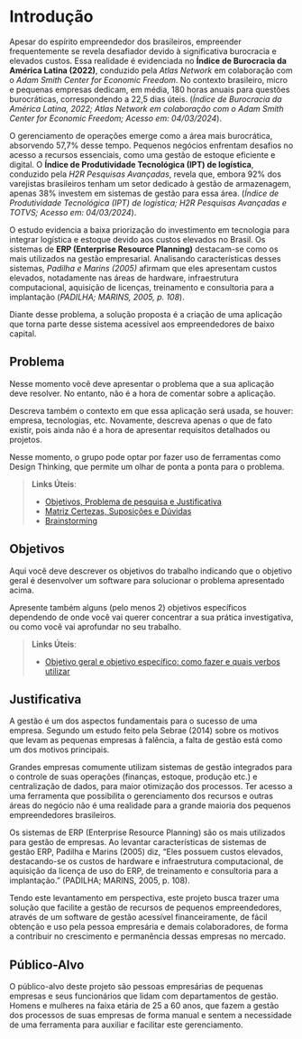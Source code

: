 # Introdução

Apesar do espírito empreendedor dos brasileiros, empreender frequentemente se revela desafiador devido à significativa burocracia e elevados custos. Essa realidade é evidenciada no **Índice de Burocracia da América Latina (2022)**, conduzido pela *Atlas Network* em colaboração com o *Adam Smith Center for Economic Freedom*. No contexto brasileiro, micro e pequenas empresas dedicam, em média, 180 horas anuais para questões burocráticas, correspondendo a 22,5 dias úteis. (*Índice de Burocracia da América Latina, 2022; Atlas Network em colaboração com o Adam Smith Center for Economic Freedom; Acesso em: 04/03/2024*). 

O gerenciamento de operações emerge como a área mais burocrática, absorvendo 57,7% desse tempo. Pequenos negócios enfrentam desafios no acesso a recursos essenciais, como uma gestão de estoque eficiente e digital. O **Índice de Produtividade Tecnológica (IPT) de logística**, conduzido pela *H2R Pesquisas Avançadas*, revela que, embora 92% dos varejistas brasileiros tenham um setor dedicado à gestão de armazenagem, apenas 38% investem em sistemas de gestão para essa área. (*Índice de Produtividade Tecnológica (IPT) de logística; H2R Pesquisas Avançadas e TOTVS; Acesso em: 04/03/2024*). 

O estudo evidencia a baixa priorização do investimento em tecnologia para integrar logística e estoque devido aos custos elevados no Brasil. Os sistemas de **ERP (Enterprise Resource Planning)** destacam-se como os mais utilizados na gestão empresarial. Analisando características desses sistemas, *Padilha e Marins (2005)* afirmam que eles apresentam custos elevados, notadamente nas áreas de hardware, infraestrutura computacional, aquisição de licenças, treinamento e consultoria para a implantação (*PADILHA; MARINS, 2005, p. 108*).    

Diante desse problema, a solução proposta é a criação de uma aplicação que torna parte desse sistema acessível aos empreendedores de baixo capital.

## Problema
Nesse momento você deve apresentar o problema que a sua aplicação deve  resolver. No entanto, não é a hora de comentar sobre a aplicação.

Descreva também o contexto em que essa aplicação será usada, se  houver: empresa, tecnologias, etc. Novamente, descreva apenas o que de  fato existir, pois ainda não é a hora de apresentar requisitos  detalhados ou projetos.

Nesse momento, o grupo pode optar por fazer uso  de ferramentas como Design Thinking, que permite um olhar de ponta a ponta para o problema.

> **Links Úteis**:
> - [Objetivos, Problema de pesquisa e Justificativa](https://medium.com/@versioparole/objetivos-problema-de-pesquisa-e-justificativa-c98c8233b9c3)
> - [Matriz Certezas, Suposições e Dúvidas](https://medium.com/educa%C3%A7%C3%A3o-fora-da-caixa/matriz-certezas-suposi%C3%A7%C3%B5es-e-d%C3%BAvidas-fa2263633655)
> - [Brainstorming](https://www.euax.com.br/2018/09/brainstorming/)

## Objetivos

Aqui você deve descrever os objetivos do trabalho indicando que o objetivo geral é desenvolver um software para solucionar o problema apresentado acima. 

Apresente também alguns (pelo menos 2) objetivos específicos dependendo de onde você vai querer concentrar a sua prática investigativa, ou como você vai aprofundar no seu trabalho.
 
> **Links Úteis**:
> - [Objetivo geral e objetivo específico: como fazer e quais verbos utilizar](https://blog.mettzer.com/diferenca-entre-objetivo-geral-e-objetivo-especifico/)

## Justificativa

A gestão é um dos aspectos fundamentais para o sucesso de uma empresa. Segundo um estudo feito pela Sebrae (2014) sobre os motivos que levam as pequenas empresas à falência, a falta de gestão está como um dos motivos principais.  

Grandes empresas comumente utilizam sistemas de gestão integrados para o controle de suas operações (finanças, estoque, produção etc.) e centralização de dados, para maior otimização dos processos. Ter acesso a uma ferramenta que possibilita o gerenciamento dos recursos e outras áreas do negócio não é uma realidade para a grande maioria dos pequenos empreendedores brasileiros.  

Os sistemas de ERP (Enterprise Resource Planning) são os mais utilizados para gestão de empresas. Ao levantar características de sistemas de gestão ERP, Padilha e Marins (2005) diz, “Eles possuem custos elevados, destacando-se os custos de hardware e infraestrutura computacional, de aquisição da licença de uso do ERP, de treinamento e consultoria para a implantação.” (PADILHA; MARINS, 2005, p. 108).  
 
 Tendo este levantamento em perspectiva, este projeto busca trazer uma solução que facilite a gestão de recursos de pequenos empreendedores, através de um software de gestão acessível financeiramente, de fácil obtenção e uso pela pessoa empresária e demais colaboradores, de forma a contribuir no crescimento e permanência dessas empresas no mercado.

## Público-Alvo

O público-alvo deste projeto são pessoas empresárias de pequenas empresas e seus funcionários que lidam com departamentos de gestão. Homens e mulheres na faixa etária de 25 a 60 anos, que fazem a gestão dos processos de suas empresas de forma manual e sentem a necessidade de uma ferramenta para auxiliar e facilitar este gerenciamento.  
